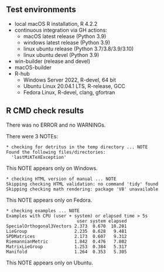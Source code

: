 ## Test environments

- local macOS R installation, R 4.2.2
- continuous integration via GH actions:
    - macOS latest release (Python 3.9)
    - windows latest release (Python 3.9)
    - linux ubuntu release (Python 3.7/3.8/3.9/3.10)
    - linux ubuntu devel (Python 3.9)
- win-builder (release and devel)
- macOS-builder
- R-hub
    - Windows Server 2022, R-devel, 64 bit
    - Ubuntu Linux 20.04.1 LTS, R-release, GCC
    - Fedora Linux, R-devel, clang, gfortran

## R CMD check results

There was no ERROR and no WARNINGs.

There were 3 NOTEs:

    * checking for detritus in the temp directory ... NOTE
    Found the following files/directories:
      'lastMiKTeXException'

This NOTE appears only on Windows.

    * checking HTML version of manual ... NOTE
    Skipping checking HTML validation: no command 'tidy' found
    Skipping checking math rendering: package 'V8' unavailable

This NOTE appears only on Fedora.

    * checking examples ... NOTE
    Examples with CPU (user + system) or elapsed time > 5s
                               user system elapsed
    SpecialOrthogonal3Vectors 2.373  0.670  10.201
    LieGroup                  2.235  0.628   9.481
    SPDMatrices               2.173  0.607   9.312
    RiemannianMetric          1.842  0.476   7.802
    MatrixLieGroup            1.253  0.384   5.317
    Manifold                  1.264  0.353   5.305

This NOTE appears only on Ubuntu.
